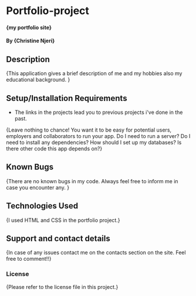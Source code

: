 # Portfolio-project
#### {my portfolio site}
#### By **{Christine Njeri}**
## Description
{This application gives a brief description of me and my hobbies also my educational background.
 }
## Setup/Installation Requirements
* The links in the projects lead you to previous projects i've done in the past.

{Leave nothing to chance! You want it to be easy for potential users, employers and collaborators to run your app. Do I need to run a server? Do I need to install any dependencies? How should I set up my databases? Is there other code this app depends on?}
## Known Bugs
{There are no known bugs in my code. Always feel free to inform me in case you encounter any. }
## Technologies Used
{I used HTML and CSS in the portfolio project.}
## Support and contact details
{In case of any issues contact me on the contacts section on the site. Feel free to comment!!}
### License
{Please refer to the license file in this project.}
